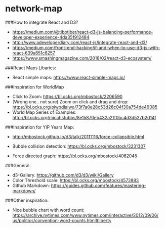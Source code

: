 # network-map

###How to integrate React and D3?

* https://medium.com/@tibotiber/react-d3-js-balancing-performance-developer-experience-4da35f912484
* http://www.adeveloperdiary.com/react-js/integrate-react-and-d3/
* https://medium.com/front-end-hacking/if-and-when-to-use-d3-js-with-react-639a651c6257
* https://www.smashingmagazine.com/2018/02/react-d3-ecosystem/



###React Maps Libaries:
* React simple maps: https://www.react-simple-maps.io/



###Inspiration for WorldMap
* Click to Zoom: https://bl.ocks.org/mbostock/2206590
* (Wrong one.. not sure) Zoom on click and drag and drop: https://bl.ocks.org/piwodlaiwo/73f7a0e28c53d26c04f30a754de49085
* World Map Series of Examples: http://bl.ocks.org/micahstubbs/8e15870eb432a21f0bc4d3d527b2d14f



###Inspiration for YIP Years Map:
* http://mbostock.github.io/d3/talk/20111116/force-collapsible.html
* Bubble collision detection: https://bl.ocks.org/mbostock/3231307

* Force directed graph: https://bl.ocks.org/mbostock/4062045

###General:
* d3-Gallery: https://github.com/d3/d3/wiki/Gallery
* Color Threshold scale: https://bl.ocks.org/mbostock/4573883
* Github Markdown: https://guides.github.com/features/mastering-markdown/

###Other inspiration:
* Nice bubble chart with word count: https://archive.nytimes.com/www.nytimes.com/interactive/2012/09/06/us/politics/convention-word-counts.html#liberty
